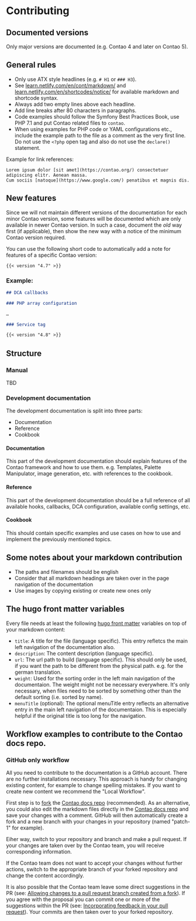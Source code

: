 # Contributing


## Documented versions

Only major versions are documented (e.g. Contao 4 and later on Contao 5).


## General rules

* Only use ATX style headlines (e.g. `# H1` or `### H3`).
* See [learn.netlify.com/en/cont/markdown/](https://learn.netlify.com/en/cont/markdown/) 
  and [learn.netlify.com/en/shortcodes/notice/](https://learn.netlify.com/en/shortcodes/) 
  for available markdown and shortcode syntax.
* Always add two empty lines above each headline.
* Add line breaks after 80 characters in paragraphs.
* Code examples should follow the Symfony Best Practices Book, use PHP 7.1 and
  put Contao related files to `contao`.
* When using examples for PHP code or YAML configurations etc., include the example
  path to the file as a comment as the very first line. Do not use the `<?php` open
  tag and also do not use the `declare()` statement.

Example for link references:
```
Lorem ipsum dolor [sit amet](https://contao.org/) consectetuer adipiscing elitr. Aenean massa. 
Cum sociis [natoque](https://www.google.com/) penatibus et magnis dis.
```


## New features

Since we will not maintain different versions of the documentation for each minor 
Contao version, some features will be documented which are only available in newer 
Contao version. In such a case, document the _old_ way first (if applicable), then 
show the new way with a notice of the minimum Contao version required.

You can use the following short code to automatically add a note for features of a 
specific Contao version:

```
{{< version "4.7" >}}
```


### Example:

```markdown
## DCA callbacks

### PHP array configuration 

…

### Service tag

{{< version "4.8" >}}
```


## Structure


### Manual

TBD


### Development documentation

The development documentation is split into three parts:

* Documentation
* Reference
* Cookbook


#### Documentation

This part of the development documentation should explain features of the Contao framework and how to use them. e.g. Templates, Palette Manipulator, image generation, etc. with references to the cookbook.


#### Reference

This part of the development documentation should be a full reference of all available hooks, callbacks, DCA configuration, available config settings, etc.


#### Cookbook

This should contain specific examples and use cases on how to use and implement the previously mentioned topics.


## Some notes about your markdown contribution

* The paths and filenames should be english
* Consider that all markdown headings are taken over in the page navigation of the documentation
* Use images by copying existing or create new ones only


## The hugo front matter variables

Every file needs at least the following [hugo front matter](https://gohugo.io/content-management/front-matter/) variables on top of your markdown content:

* `title`: A title for the file (language specific). This entry refletcs the main left navigation of the documentation also.
* `description`: The content description (language specific).
* `url`: The url path to build (language specific). This should only be used, if you want the path to be different from the physical path. e.g. for the german translation.
* `weight`: Used for the sorting order in the left main navigation of the documentaion. The weight might not be necessary everywhere. It's only necessary, when files need to be sorted by something other than the default sorting (i.e. sorted by name).
* `menuTitle` (optional): The optional menuTitle entry reflects an alternative entry in the main left navigation of the documentaion. This is especially helpful if the original title is too long for the navigation.


## Workflow examples to contribute to the Contao docs repo.


### GitHub only workflow 

All you need to contribute to the documentation is a GitHub account. There are no further installations necessary. This approach is handy for changing existing content, for example to change spelling mistakes. If you want to create new content we recommend the "Local Workflow".

First step is to [fork](https://help.github.com/en/github/getting-started-with-github/fork-a-repo) the [Contao docs repo](https://github.com/contao/docs) (recommended). As an alternative, you could also edit the markdown files directly in the [Contao docs repo](https://github.com/contao/docs) and save your changes with a comment. GitHub will then automatically create a fork and a new branch with your changes in your repository (named "patch-1" for example).

Eiher way, switch to your repository and branch and make a pull request. If your changes are taken over by the Contao team, you will receive corresponding information.

If the Contao team does not want to accept your changes without further actions, switch to the appropriate branch of your forked repository and change the content accordingly. 

It is also possible that the Contao team leave some direct suggestions in the PR (see: [Allowing changes to a pull request branch created from a fork](https://help.github.com/en/github/collaborating-with-issues-and-pull-requests/allowing-changes-to-a-pull-request-branch-created-from-a-fork)). If you agree with the proposal you can commit one or more of the suggestions within the PR (see: [Incorporating feedback in your pull request](https://help.github.com/en/github/collaborating-with-issues-and-pull-requests/incorporating-feedback-in-your-pull-request)). Your commits are then taken over to your forked repository.
